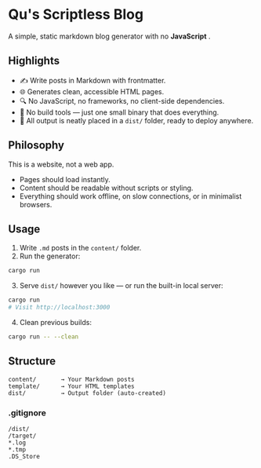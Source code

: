 # Qu's Scriptless Blog

A simple, static markdown blog generator with no **JavaScript** .

## Highlights

* ✍️ Write posts in Markdown with frontmatter.
* 🌐 Generates clean, accessible HTML pages.
* 🔍 No JavaScript, no frameworks, no client-side dependencies.
* 🚫 No build tools — just one small binary that does everything.
* 📁 All output is neatly placed in a `dist/` folder, ready to deploy anywhere.

## Philosophy

This is a website, not a web app.

* Pages should load instantly.
* Content should be readable without scripts or styling.
* Everything should work offline, on slow connections, or in minimalist browsers.

## Usage

1. Write `.md` posts in the `content/` folder.
2. Run the generator:

```bash
cargo run
```

3. Serve `dist/` however you like — or run the built-in local server:

```bash
cargo run
# Visit http://localhost:3000
```

4. Clean previous builds:

```bash
cargo run -- --clean
```

## Structure

```
content/       → Your Markdown posts
template/      → Your HTML templates
dist/          → Output folder (auto-created)
```



### .gitignore

```
/dist/
/target/
*.log
*.tmp
.DS_Store
```
